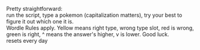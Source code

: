 Pretty straightforward:  
run the script, type a pokemon (capitalization matters), try your best to figure it out which one it is.  
Wordle Rules apply. Yellow means right type, wrong type slot, red is wrong, green is right, ^ means the answer's higher, v is lower. Good luck.  
resets every day

